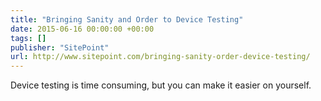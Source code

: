 ```yaml
---
title: "Bringing Sanity and Order to Device Testing"
date: 2015-06-16 00:00:00 +00:00
tags: []
publisher: "SitePoint"
url: http://www.sitepoint.com/bringing-sanity-order-device-testing/
---
```


Device testing is time consuming, but you can make it easier on yourself.

